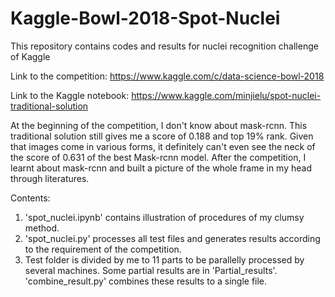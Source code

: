 # Kaggle-Bowl-2018-Spot-Nuclei
This repository contains codes and results for nuclei recognition challenge of Kaggle

Link to the competition: https://www.kaggle.com/c/data-science-bowl-2018

Link to the Kaggle notebook: https://www.kaggle.com/minjielu/spot-nuclei-traditional-solution
  
   At the beginning of the competition, I don't know about mask-rcnn. This traditional solution still gives me a score of 0.188 and top 19% rank.
   Given that images come in various forms, it definitely can't even see the neck of the score of 0.631 of the best Mask-rcnn model. After the
   competition, I learnt about mask-rcnn and built a picture of the whole frame in my head through literatures.
   
   Contents:
   1. 'spot_nuclei.ipynb' contains illustration of procedures of my clumsy method.
   2. 'spot_nuclei.py' processes all test files and generates results according to the requirement of the competition.
   3. Test folder is divided by me to 11 parts to be parallelly processed by several machines. Some partial results are in 'Partial_results'.
      'combine_result.py' combines these results to a single file.
   
